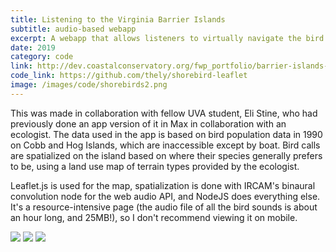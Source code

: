 ```yaml
---
title: Listening to the Virginia Barrier Islands
subtitle: audio-based webapp
excerpt: A webapp that allows listeners to virtually navigate the bird species present on the two of the Virginia Barrier Islands in 1990. Made with NodeJS, Leaflet, Web Audio API. Made in collaboration with Eli Stine.
date: 2019
category: code
link: http://dev.coastalconservatory.org/fwp_portfolio/barrier-islands-shore-seabird-sonification/#
code_link: https://github.com/thely/shorebird-leaflet
image: /images/code/shorebirds2.png
---
```


This was made in collaboration with fellow UVA student, Eli Stine, who had previously done an app version of it in Max in collaboration with an ecologist. The data used in the app is based on bird population data in 1990 on Cobb and Hog Islands, which are inaccessible except by boat. Bird calls are spatialized on the island based on where their species generally prefers to be, using a land use map of terrain types provided by the ecologist.

Leaflet.js is used for the map, spatialization is done with IRCAM's binaural convolution node for the web audio API, and NodeJS does everything else. It's a resource-intensive page (the audio file of all the bird sounds is about an hour long, and 25MB!), so I don't recommend viewing it on mobile.

<div class="gallery">

![](/images/code/shorebirds2.png)
![](/images/code/shorebirds1.png)
![](/images/code/shorebirds3.png)

</div>